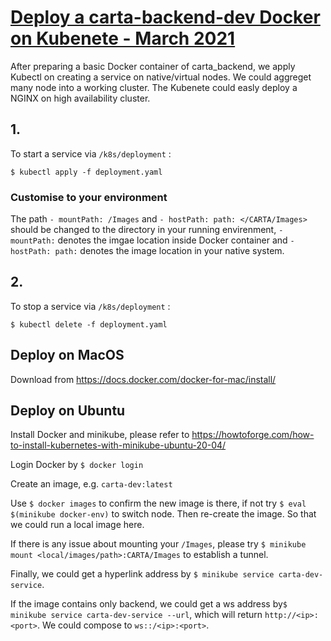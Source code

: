 # <span style="text-decoration:underline;">Deploy a carta-backend-dev Docker on Kubenete - March 2021</span>

After preparing a basic Docker container of carta_backend, we apply Kubectl on creating a service on native/virtual nodes. We could aggreget many node into a working cluster. The Kubenete could easly deploy a NGINX on high availability cluster.

## 1.
To start a service via `/k8s/deployment` :
```
$ kubectl apply -f deployment.yaml
```
### Customise to your environment
The path `- mountPath: /Images` and `- hostPath: path: </CARTA/Images>` should be changed to the directory in your running envirenment, `- mountPath:` denotes the imgae location inside Docker container and `- hostPath: path:` denotes the image location in your native system.

## 2.
To stop a service via `/k8s/deployment` :
```
$ kubectl delete -f deployment.yaml
```

## Deploy on MacOS
Download from https://docs.docker.com/docker-for-mac/install/

## Deploy on Ubuntu
Install Docker and minikube, please refer to https://howtoforge.com/how-to-install-kubernetes-with-minikube-ubuntu-20-04/

Login Docker by `$ docker login`

Create an image, e.g. `carta-dev:latest`

Use `$ docker images` to confirm the new image is there, if not try `$ eval $(minikube docker-env)` to switch node.
Then re-create the image. So that we could run a local image here.

If there is any issue about mounting your `/Images`, please try `$ minikube mount <local/images/path>:CARTA/Images` to establish a tunnel.

Finally, we could get a hyperlink address by `$ minikube service carta-dev-service`.

If the image contains only backend, we could get a ws address by`$ minikube service carta-dev-service --url`, which will return `http://<ip>:<port>`. We could compose to `ws::/<ip>:<port>`.
